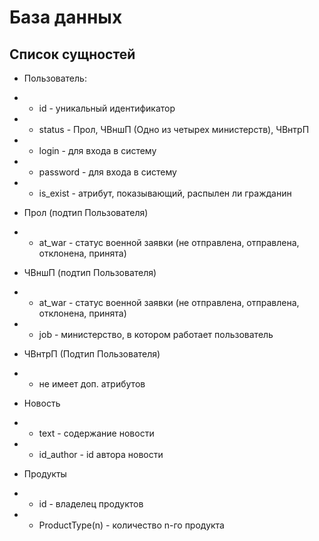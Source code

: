 # База данных

## Список сущностей 
- Пользователь:
- - id - уникальный идентификатор 
- - status - Прол, ЧВншП (Одно из четырех министерств), ЧВнтрП
- - login - для входа в систему
- - password - для входа в систему
- - is_exist - атрибут, показывающий, распылен ли гражданин
- Прол (подтип Пользователя)
- - at_war - статус военной заявки (не отправлена, отправлена, отклонена, принята)
- ЧВншП (подтип Пользователя)
- - at_war - статус военной заявки (не отправлена, отправлена, отклонена, принята)
- - job - министерство, в котором работает пользователь
- ЧВнтрП (Подтип Пользователя)
- - не имеет доп. атрибутов

- Новость
- - text - содержание новости
- - id_author - id автора новости

- Продукты
- - id - владелец продуктов
- - ProductType(n) - количество n-го продукта
